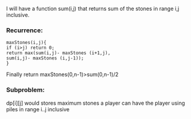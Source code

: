 I will have a function sum(i,j) that returns sum of the stones in range i,j inclusive.

### Recurrence:

```
maxStones(i,j){
if (i>j) return 0;
return max(sum(i,j)- maxStones (i+1,j),
sum(i,j)- maxStones (i,j-1));
}
```

Finally return maxStones(0,n-1)>sum(0,n-1)/2

### Subproblem:

dp[i][j] would stores maximum stones a player can have the player using piles in range i..j inclusive
